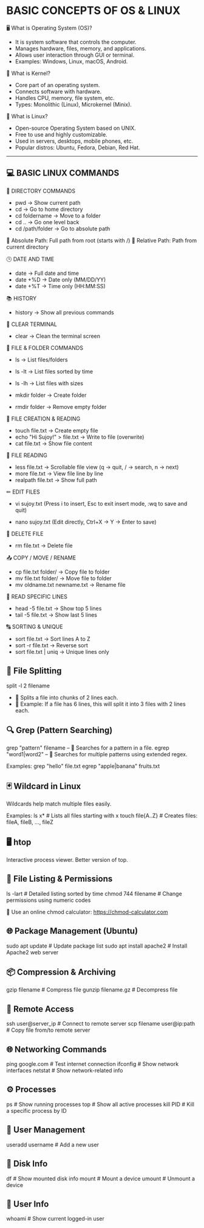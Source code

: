 #  BASIC CONCEPTS OF OS & LINUX


🖥 What is Operating System (OS)?
- It is system software that controls the computer.
- Manages hardware, files, memory, and applications.
- Allows user interaction through GUI or terminal.
- Examples: Windows, Linux, macOS, Android.

🧩 What is Kernel?
- Core part of an operating system.
- Connects software with hardware.
- Handles CPU, memory, file system, etc.
- Types: Monolithic (Linux), Microkernel (Minix).

🐧 What is Linux?
- Open-source Operating System based on UNIX.
- Free to use and highly customizable.
- Used in servers, desktops, mobile phones, etc.
- Popular distros: Ubuntu, Fedora, Debian, Red Hat.

-------------------------------
💻 BASIC LINUX COMMANDS
-------------------------------

📂 DIRECTORY COMMANDS
- pwd              → Show current path
- cd               → Go to home directory
- cd foldername    → Move to a folder
- cd ..            → Go one level back
- cd /path/folder  → Go to absolute path


📌 Absolute Path: Full path from root (starts with /)
📌 Relative Path: Path from current directory


🕒 DATE AND TIME
- date              → Full date and time
- date +%D          → Date only (MM/DD/YY)
- date +%T          → Time only (HH:MM:SS)

📚 HISTORY
- history           → Show all previous commands

🧽 CLEAR TERMINAL
- clear             → Clean the terminal screen


📁 FILE & FOLDER COMMANDS
- ls               → List files/folders
- ls -lt           → List files sorted by time
- ls -lh           → List files with sizes

- mkdir folder     → Create folder
- rmdir folder     → Remove empty folder


📄 FILE CREATION & READING
- touch file.txt                     → Create empty file
- echo "Hi Sujoy!" > file.txt       → Write to file (overwrite)
- cat file.txt                      → Show file content


📄 FILE READING
- less file.txt                     → Scrollable file view
    (q → quit, / → search, n → next)
- more file.txt                     → View file line by line
- realpath file.txt                 → Show full path


✏ EDIT FILES
- vi sujoy.txt
    (Press i to insert, Esc to exit insert mode, :wq to save and quit)

- nano sujoy.txt
    (Edit directly, Ctrl+X → Y → Enter to save)


🧹 DELETE FILE
- rm file.txt        → Delete file


📤 COPY / MOVE / RENAME
- cp file.txt folder/              → Copy file to folder
- mv file.txt folder/             → Move file to folder
- mv oldname.txt newname.txt      → Rename file

📖 READ SPECIFIC LINES
- head -5 file.txt      → Show top 5 lines
- tail -5 file.txt      → Show last 5 lines

🔠 SORTING & UNIQUE
- sort file.txt                     → Sort lines A to Z
- sort -r file.txt                  → Reverse sort
- sort file.txt | uniq              → Unique lines only



📂 File Splitting
-----------------
split -l 2 filename
- 📌 Splits a file into chunks of 2 lines each.  
- 🎯 Example: If a file has 6 lines, this will split it into 3 files with 2 lines each.


🔍 Grep (Pattern Searching)
---------------------------
grep "pattern" filename – 🔎 Searches for a pattern in a file.
egrep "word1|word2" – 🔎 Searches for multiple patterns using extended regex.

Examples:
grep "hello" file.txt
egrep "apple|banana" fruits.txt


🃏 Wildcard in Linux
---------------------
Wildcards help match multiple files easily.

Examples:
ls x*           # Lists all files starting with x
touch file{A..Z} # Creates files: fileA, fileB, ..., fileZ


🖥 htop
--------
Interactive process viewer. Better version of top.

📁 File Listing & Permissions
------------------------------
ls -lart                 # Detailed listing sorted by time
chmod 744 filename       # Change permissions using numeric codes

🔢 Use an online chmod calculator: https://chmod-calculator.com


🌐 Package Management (Ubuntu)
------------------------------
sudo apt update          # Update package list
sudo apt install apache2 # Install Apache2 web server

📦 Compression & Archiving
---------------------------
gzip filename        # Compress file
gunzip filename.gz   # Decompress file


🔐 Remote Access
----------------
ssh user@server_ip        # Connect to remote server
scp filename user@ip:path # Copy file from/to remote server


🌐 Networking Commands
-----------------------
ping google.com    # Test internet connection
ifconfig           # Show network interfaces
netstat            # Show network-related info

⚙ Processes
------------
ps          # Show running processes
top         # Show all active processes
kill PID    # Kill a specific process by ID

👤 User Management
------------------
useradd username   # Add a new user

💽 Disk Info
------------
df       # Show mounted disk info
mount    # Mount a device
umount   # Unmount a device

🙋 User Info
------------
whoami   # Show current logged-in user